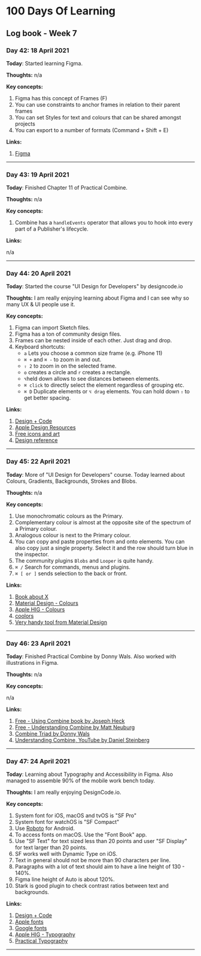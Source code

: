 # 100 Days Of Learning

## Log book - Week 7

### Day 42: 18 April 2021

**Today**: Started learning Figma.

**Thoughts:** n/a

**Key concepts:**

1. Figma has this concept of Frames (F)
2. You can use constraints to anchor frames in relation to their parent frames
3. You can set Styles for text and colours that can be shared amongst projects
4. You can export to a number of formats (Command + Shift + E)

**Links:**

1. [Figma](https://www.figma.com/)

---

### Day 43: 19 April 2021

**Today**: Finished Chapter 11 of Practical Combine.

**Thoughts:** n/a

**Key concepts:**

1. Combine has a `handleEvents` operator that allows you to hook into every part of a Publisher's lifecycle.

**Links:**

n/a

---

### Day 44: 20 April 2021

**Today**: Started the course "UI Design for Developers" by designcode.io

**Thoughts:** I am really enjoying learning about Figma and I can see why so many UX & UI people use it.

**Key concepts:**

1. Figma can import Sketch files.
2. Figma has a ton of community design files.
3. Frames can be nested inside of each other. Just drag and drop.
4. Keyboard shortcuts:
	* `a` Lets you choose a common size frame (e.g. iPhone 11)
	* `⌘ +` and `⌘ -` to zoom in and out.
	* `⇧ 2` to zoom in on the selected frame.
	* `o` creates a circle and `r` creates a rectangle.
	* `⌥`held down allows to see distances between elements.
	* `⌘ click` to directly select the element regardless of grouping etc.
	* `⌘ D` Duplicate elements or `⌥ drag` elements. You can hold down `⇧` to get better spacing.


**Links:**

1. [Design + Code](http://designcode.io)
2. [Apple Design Resources](https://developer.apple.com/design/resources/)
3. [Free icons and art](https://shape.so/)
4. [Design reference](https://mobbin.design/)

---

### Day 45: 22 April 2021

**Today**: More of "UI Design for Developers" course. Today learned about Colours, Gradients, Backgrounds, Strokes and Blobs.

**Thoughts:** n/a

**Key concepts:**

1. Use monochromatic colours as the Primary.
2. Complementary colour is almost at the opposite site of the spectrum of a Primary colour.
3. Analogous colour is next to the Primary colour.
4. You can copy and paste properties from and onto elements. You can also copy just a single property. Select it and the row should turn blue in the inspector.
5. The community plugins `Blobs` and `Looper` is quite handy.
6. `⌘ /` Search for commands, menus and plugins.
7. `⌘ [ or ]` sends selection to the back or front.

**Links:**

1. [Book about X](http://www.example.com)
2. [Material Design - Colours](https://material.io/design/color/the-color-system.html#color-usage-and-palettes)
3. [Apple HIG - Colours](https://developer.apple.com/design/human-interface-guidelines/ios/visual-design/color/)
4. [coolors](https://coolors.co/)
5. [Very handy tool from Material Design](https://material.io/resources/color/#!/?view.left=0&view.right=0)

---

### Day 46: 23 April 2021

**Today**: Finished Practical Combine by Donny Wals. Also worked with illustrations in Figma.

**Thoughts:** n/a

**Key concepts:**

n/a

**Links:**

1. [Free - Using Combine book by Joseph Heck](https://heckj.github.io/swiftui-notes/)
2. [Free - Understanding Combine by Matt Neuburg](https://www.apeth.com/UnderstandingCombine/)
3. [Combine Triad by Donny Wals](https://www.dotconferences.com/2020/02/donny-wals-the-combine-triad)
4. [Understanding Combine, YouTube by Daniel Steinberg](https://www.youtube.com/watch?v=iDlCU-AdXNQ)

---

### Day 47: 24 April 2021

**Today**: Learning about Typography and Accessibility in Figma. Also managed to assemble 90% of the mobile work bench today.

**Thoughts:** I am really enjoying DesignCode.io.

**Key concepts:**

1. System font for iOS, macOS and tvOS is "SF Pro"
2. System font for watchOS is "SF Compact"
3. Use [Roboto](https://fonts.google.com/specimen/Roboto) for Android.
4. To access fonts on macOS. Use the "Font Book" app.
5. Use "SF Text" for text sized less than 20 points and user "SF Display" for text larger than 20 points.
6. SF works well with Dynamic Type on iOS.
7. Text in general should not be more than 90 characters per line.
8. Paragraphs with a lot of text should aim to have a line height of 130 - 140%.
9. Figma line height of Auto is about 120%.
10. Stark is good plugin to check contrast ratios between text and backgrounds.

**Links:**

1. [Design + Code](https://designcode.io/ui-design-typography-and-accessibility)
2. [Apple fonts](https://developer.apple.com/fonts/)
3. [Google fonts](https://fonts.google.com/)
4. [Apple HIG - Typography](https://developer.apple.com/design/human-interface-guidelines/macos/visual-design/typography/)
5. [Practical Typography](https://practicaltypography.com/)

---
